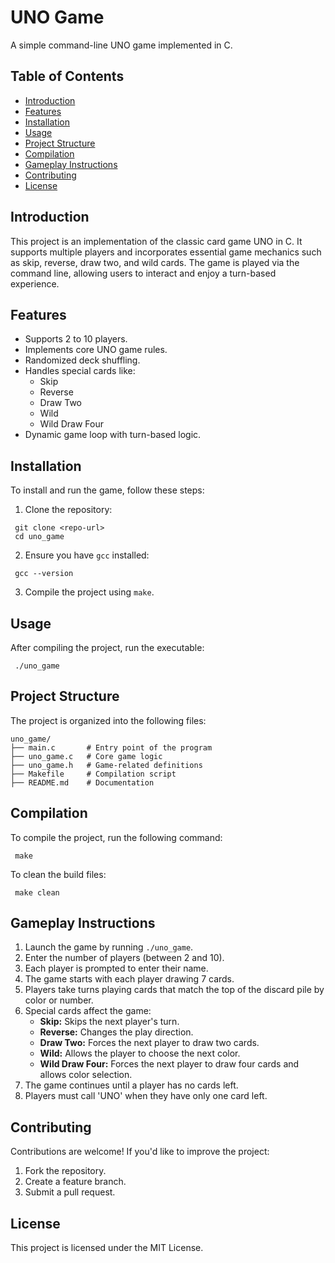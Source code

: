 # UNO Game

A simple command-line UNO game implemented in C.

## Table of Contents

- [Introduction](#introduction)
- [Features](#features)
- [Installation](#installation)
- [Usage](#usage)
- [Project Structure](#project-structure)
- [Compilation](#compilation)
- [Gameplay Instructions](#gameplay-instructions)
- [Contributing](#contributing)
- [License](#license)

## Introduction

This project is an implementation of the classic card game UNO in C. It supports multiple players and incorporates essential game mechanics such as skip, reverse, draw two, and wild cards. The game is played via the command line, allowing users to interact and enjoy a turn-based experience.

## Features

- Supports 2 to 10 players.
- Implements core UNO game rules.
- Randomized deck shuffling.
- Handles special cards like:
  - Skip
  - Reverse
  - Draw Two
  - Wild
  - Wild Draw Four
- Dynamic game loop with turn-based logic.

## Installation

To install and run the game, follow these steps:

1. Clone the repository:
```
 git clone <repo-url>
 cd uno_game
```

2. Ensure you have `gcc` installed:
```
 gcc --version
```

3. Compile the project using `make`.

## Usage

After compiling the project, run the executable:
```
 ./uno_game
```

## Project Structure

The project is organized into the following files:

```
uno_game/
├── main.c       # Entry point of the program
├── uno_game.c   # Core game logic
├── uno_game.h   # Game-related definitions
├── Makefile     # Compilation script
├── README.md    # Documentation
```

## Compilation

To compile the project, run the following command:
```
 make
```

To clean the build files:
```
 make clean
```

## Gameplay Instructions

1. Launch the game by running `./uno_game`.
2. Enter the number of players (between 2 and 10).
3. Each player is prompted to enter their name.
4. The game starts with each player drawing 7 cards.
5. Players take turns playing cards that match the top of the discard pile by color or number.
6. Special cards affect the game:
   - **Skip:** Skips the next player's turn.
   - **Reverse:** Changes the play direction.
   - **Draw Two:** Forces the next player to draw two cards.
   - **Wild:** Allows the player to choose the next color.
   - **Wild Draw Four:** Forces the next player to draw four cards and allows color selection.
7. The game continues until a player has no cards left.
8. Players must call 'UNO' when they have only one card left.

## Contributing

Contributions are welcome! If you'd like to improve the project:

1. Fork the repository.
2. Create a feature branch.
3. Submit a pull request.

## License

This project is licensed under the MIT License.


